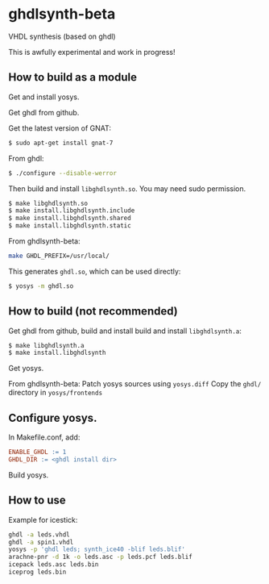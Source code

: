 # ghdlsynth-beta
VHDL synthesis (based on ghdl)

This is awfully experimental and work in progress!

## How to build as a module

Get and install yosys.

Get ghdl from github.

Get the latest version of GNAT:
```sh
$ sudo apt-get install gnat-7
```

From ghdl:
```sh
$ ./configure --disable-werror
```

Then build and install `libghdlsynth.so`. You may need sudo permission.
```sh
$ make libghdlsynth.so
$ make install.libghdlsynth.include
$ make install.libghdlsynth.shared
$ make install.libghdlsynth.static
```

From ghdlsynth-beta:

```sh
make GHDL_PREFIX=/usr/local/
```

This generates `ghdl.so`, which can be used directly:

```sh
$ yosys -m ghdl.so
```

## How to build (not recommended)

Get ghdl from github,
build and install
build and install `libghdlsynth.a`:
```sh
$ make libghdlsynth.a
$ make install.libghdlsynth
```

Get yosys.

From ghdlsynth-beta:
Patch yosys sources using `yosys.diff`
Copy the `ghdl/` directory in `yosys/frontends`

## Configure yosys.
In Makefile.conf, add:
```makefile
ENABLE_GHDL := 1
GHDL_DIR := <ghdl install dir>
```

Build yosys.

## How to use

Example for icestick:

```sh
ghdl -a leds.vhdl
ghdl -a spin1.vhdl
yosys -p 'ghdl leds; synth_ice40 -blif leds.blif'
arachne-pnr -d 1k -o leds.asc -p leds.pcf leds.blif
icepack leds.asc leds.bin
iceprog leds.bin
```
